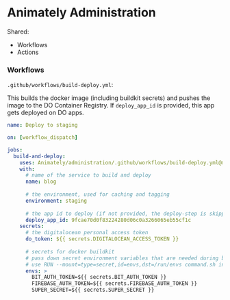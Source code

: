 # Animately Administration

Shared:

- Workflows
- Actions


### Workflows

`.github/workflows/build-deploy.yml`:

This builds the docker image (including buildkit secrets) and pushes the image to the DO Container Registry.
If `deploy_app_id` is provided, this app gets deployed on DO apps.

```yml
name: Deploy to staging

on: [workflow_dispatch]

jobs:
  build-and-deploy:
    uses: Animately/administration/.github/workflows/build-deploy.yml@main
    with:
      # name of the service to build and deploy
      name: blog
      
      # the environment, used for caching and tagging
      environment: staging
      
      # the app id to deploy (if not provided, the deploy-step is skipped)
      deploy_app_id: 9fcae70d0f83224280d06c0a3266065eb55cf1c
    secrets:
      # the digitalocean personal access token
      do_token: ${{ secrets.DIGITALOCEAN_ACCESS_TOKEN }}
      
      # secrets for docker buildkit
      # pass down secret environment variables that are needed during build time
      # use RUN --mount=type=secret,id=envs,dst=/run/envs command.sh in your Dockerfile
      envs: >
        BIT_AUTH_TOKEN=${{ secrets.BIT_AUTH_TOKEN }}
        FIREBASE_AUTH_TOKEN=${{ secrets.FIREBASE_AUTH_TOKEN }}
        SUPER_SECRET=${{ secrets.SUPER_SECRET }}
```
